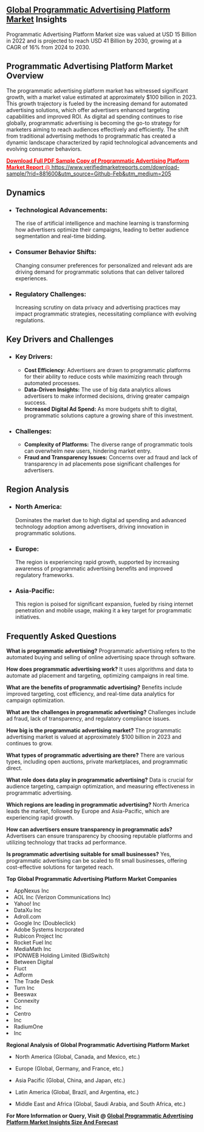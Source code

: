 <h2><a href="https://www.verifiedmarketreports.com/download-sample/?rid=881600&amp;utm_source=Github&amp;utm_medium=205" target="_blank">Global Programmatic Advertising Platform Market</a> Insights</h2><p>Programmatic Advertising Platform Market size was valued at USD 15 Billion in 2022 and is projected to reach USD 41 Billion by 2030, growing at a CAGR of 16% from 2024 to 2030.</p><p> <h2>Programmatic Advertising Platform Market Overview</h2> <p>The programmatic advertising platform market has witnessed significant growth, with a market value estimated at approximately $100 billion in 2023. This growth trajectory is fueled by the increasing demand for automated advertising solutions, which offer advertisers enhanced targeting capabilities and improved ROI. As digital ad spending continues to rise globally, programmatic advertising is becoming the go-to strategy for marketers aiming to reach audiences effectively and efficiently. The shift from traditional advertising methods to programmatic has created a dynamic landscape characterized by rapid technological advancements and evolving consumer behaviors.</p> <p><a href="#"><p><span class=""><span style="color: #ff0000;"><strong>Download Full PDF Sample Copy of Programmatic Advertising Platform Market Report</strong> @ </span><a href="https://www.verifiedmarketreports.com/download-sample/?rid=881600&amp;utm_source=Github-Feb&amp;utm_medium=205" target="_blank">https://www.verifiedmarketreports.com/download-sample/?rid=881600&amp;utm_source=Github-Feb&amp;utm_medium=205</a></span></p></a></p> <h2>Dynamics</h2> <ul> <li><h3>Technological Advancements:</h3> The rise of artificial intelligence and machine learning is transforming how advertisers optimize their campaigns, leading to better audience segmentation and real-time bidding.</li> <li><h3>Consumer Behavior Shifts:</h3> Changing consumer preferences for personalized and relevant ads are driving demand for programmatic solutions that can deliver tailored experiences.</li> <li><h3>Regulatory Challenges:</h3> Increasing scrutiny on data privacy and advertising practices may impact programmatic strategies, necessitating compliance with evolving regulations.</li> </ul> <h2>Key Drivers and Challenges</h2> <ul> <li><h3>Key Drivers:</h3> <ul> <li><strong>Cost Efficiency:</strong> Advertisers are drawn to programmatic platforms for their ability to reduce costs while maximizing reach through automated processes.</li> <li><strong>Data-Driven Insights:</strong> The use of big data analytics allows advertisers to make informed decisions, driving greater campaign success.</li> <li><strong>Increased Digital Ad Spend:</strong> As more budgets shift to digital, programmatic solutions capture a growing share of this investment.</li> </ul> </li> <li><h3>Challenges:</h3> <ul> <li><strong>Complexity of Platforms:</strong> The diverse range of programmatic tools can overwhelm new users, hindering market entry.</li> <li><strong>Fraud and Transparency Issues:</strong> Concerns over ad fraud and lack of transparency in ad placements pose significant challenges for advertisers.</li> </ul> </li> </ul> <h2>Region Analysis</h2> <ul> <li><h3>North America:</h3> Dominates the market due to high digital ad spending and advanced technology adoption among advertisers, driving innovation in programmatic solutions.</li> <li><h3>Europe:</h3> The region is experiencing rapid growth, supported by increasing awareness of programmatic advertising benefits and improved regulatory frameworks.</li> <li><h3>Asia-Pacific:</h3> This region is poised for significant expansion, fueled by rising internet penetration and mobile usage, making it a key target for programmatic initiatives.</li> </ul> <h2>Frequently Asked Questions</h2> <p><strong>What is programmatic advertising?</strong> Programmatic advertising refers to the automated buying and selling of online advertising space through software.</p> <p><strong>How does programmatic advertising work?</strong> It uses algorithms and data to automate ad placement and targeting, optimizing campaigns in real time.</p> <p><strong>What are the benefits of programmatic advertising?</strong> Benefits include improved targeting, cost efficiency, and real-time data analytics for campaign optimization.</p> <p><strong>What are the challenges in programmatic advertising?</strong> Challenges include ad fraud, lack of transparency, and regulatory compliance issues.</p> <p><strong>How big is the programmatic advertising market?</strong> The programmatic advertising market is valued at approximately $100 billion in 2023 and continues to grow.</p> <p><strong>What types of programmatic advertising are there?</strong> There are various types, including open auctions, private marketplaces, and programmatic direct.</p> <p><strong>What role does data play in programmatic advertising?</strong> Data is crucial for audience targeting, campaign optimization, and measuring effectiveness in programmatic advertising.</p> <p><strong>Which regions are leading in programmatic advertising?</strong> North America leads the market, followed by Europe and Asia-Pacific, which are experiencing rapid growth.</p> <p><strong>How can advertisers ensure transparency in programmatic ads?</strong> Advertisers can ensure transparency by choosing reputable platforms and utilizing technology that tracks ad performance.</p> <p><strong>Is programmatic advertising suitable for small businesses?</strong> Yes, programmatic advertising can be scaled to fit small businesses, offering cost-effective solutions for targeted reach.</p> </p><p><strong>Top Global Programmatic Advertising Platform Market Companies</strong></p><div data-test-id=""><p><li>AppNexus Inc</li><li> AOL Inc (Verizon Communications Inc)</li><li> Yahoo! Inc</li><li> DataXu Inc</li><li> Adroll.com</li><li> Google Inc (Doubleclick)</li><li> Adobe Systems Incrporated</li><li> Rubicon Project Inc</li><li> Rocket Fuel Inc</li><li> MediaMath Inc</li><li> IPONWEB Holding Limited (BidSwitch)</li><li> Between Digital</li><li> Fluct</li><li> Adform</li><li> The Trade Desk</li><li> Turn Inc</li><li> Beeswax</li><li> Connexity</li><li> Inc</li><li> Centro</li><li> Inc</li><li> RadiumOne</li><li> Inc</li></p><div><strong>Regional Analysis of&nbsp;Global Programmatic Advertising Platform Market</strong></div><ul><li dir="ltr"><p dir="ltr">North America&nbsp;(Global, Canada, and Mexico, etc.)</p></li><li dir="ltr"><p dir="ltr">Europe (Global, Germany, and France, etc.)</p></li><li dir="ltr"><p dir="ltr">Asia Pacific&nbsp;(Global, China, and Japan, etc.)</p></li><li dir="ltr"><p dir="ltr">Latin America&nbsp;(Global, Brazil, and Argentina, etc.)</p></li><li dir="ltr">Middle East and Africa&nbsp;(Global, Saudi Arabia, and South Africa, etc.)</li></ul><p><strong>For More Information or Query, Visit @&nbsp;</strong><strong><a href="https://www.verifiedmarketreports.com/product/programmatic-advertising-platform-market/?utm_source=Github&amp;utm_medium=205" target="_blank">Global Programmatic Advertising Platform Market Insights Size And Forecast</a></strong></p></div>
